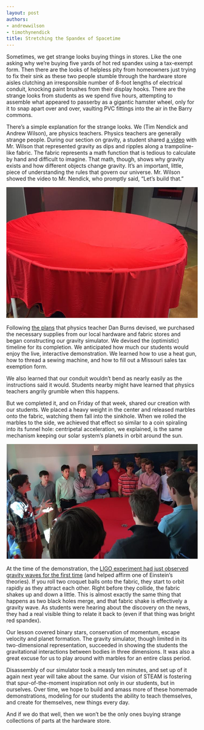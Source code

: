 ```yaml
---
layout: post
authors:
- andrewwilson
- timothynendick
title: Stretching the Spandex of Spacetime
---
```


Sometimes, we get strange looks buying things in stores. Like the one asking why we’re buying five yards of hot red spandex using a tax-exempt form.  Then there are the looks of helpless pity from homeowners just trying to fix their sink as these two people stumble through the hardware store aisles clutching an irresponsible number of 8-foot lengths of electrical conduit, knocking paint brushes from their display hooks. There are the strange looks from students as we spend five hours, attempting to assemble what appeared to passerby as a gigantic hamster wheel, only for it to snap apart over and over, vaulting PVC fittings into the air in the Barry commons.  

There’s a simple explanation for the strange looks. We (Tim Nendick and Andrew Wilson), are physics teachers.  Physics teachers are generally strange people.  During our section on gravity, a student shared [a video](https://www.youtube.com/watch?v=MTY1Kje0yLg) with Mr. Wilson that represented gravity as dips and ripples along a trampoline-like fabric. The fabric represents a math function that is tedious to calculate by hand and difficult to imagine. That math, though, shows why gravity exists and how different objects change gravity.  It’s an important, little, piece of understanding the rules that govern our universe.  Mr. Wilson showed the video to Mr. Nendick, who promptly said, “Let’s build that.”

<div class="flex-wrapper">
  <img src="/img/gravity2.jpg">
</div>

Following [the plans](http://prettygoodphysics.wikispaces.com/PGP-Modern+Physics) that physics teacher Dan Burns devised, we purchased the necessary supplies from our local hardware and fabric stores and began constructing our gravity simulator. We devised the (optimistic) timeline for its completion. We anticipated how much our students would enjoy the live, interactive demonstration. We learned how to use a heat gun, how to thread a sewing machine, and how to fill out a Missouri sales tax exemption form.  

We also learned that our conduit wouldn’t bend as nearly easily as the instructions said it would.  Students nearby might have learned that physics teachers angrily grumble when this happens. 

But we completed it, and on Friday of that week, shared our creation with our students. We placed a heavy weight in the center and released marbles onto the fabric, watching them fall into the sinkhole. When we rolled the marbles to the side, we achieved that effect so similar to a coin spiraling into its funnel hole: centripetal acceleration, we explained, is the same mechanism keeping our solar system’s planets in orbit around the sun.

<div class="flex-wrapper">
  <img src="/img/gravity1.jpg">
</div>

At the time of the demonstration, the [LIGO experiment had just observed gravity waves for the first time](http://www.nytimes.com/2016/02/12/science/ligo-gravitational-waves-black-holes-einstein.html?_r=0) (and helped affirm one of Einstein’s theories). If you roll two croquet balls onto the fabric, they start to orbit rapidly as they attract each other.  Right before they collide, the fabric shakes up and down a little. This is almost exactly the same thing that happens as two black holes merge, and that fabric shake is effectively a gravity wave.  As students were hearing about the discovery on the news, they had a real visible thing to relate it back to (even if that thing was bright red spandex).

Our lesson covered binary stars, conservation of momentum, escape velocity and planet formation. The gravity simulator, though limited in its two-dimensional representation, succeeded in showing the students the gravitational interactions between bodies in three dimensions. It was also a great excuse for us to play around with marbles for an entire class period.


Disassembly of our simulator took a measly ten minutes, and set up of it again next year will take about the same.  Our vision of STEAM is fostering that spur-of-the-moment inspiration not only in our students, but in ourselves. Over time, we hope to build and amass more of these homemade demonstrations, modeling for our students the ability to teach themselves, and create for themselves, new things every day.  

And if we do that well, then we won’t be the only ones buying strange collections of parts at the hardware store. 




